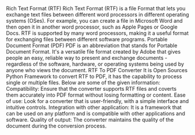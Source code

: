 Rich Text Format (RTF)
Rich Text Format (RTF) is a file Format that lets you exchange text files between different word processors in different operating systems (OSes).
For example, you can create a file in Microsoft Word and then open it in another word processor, such as Apple Pages or Google Docs. RTF is supported by many word processors, making it a useful format for exchanging files between different software programs.
Portable Document Format (PDF)
PDF is an abbreviation that stands for Portable Document Format. It's a versatile file format created by Adobe that gives people an easy, reliable way to present and exchange documents - regardless of the software, hardware, or operating systems being used by anyone who views the document. 
RTF To PDF Converter
It is Open Sources Python Framework to convert RTF to PDF, it has the capability to process single or multiple files. Below are some of the given information:
Compatibility: Ensure that the converter supports RTF files and coverts them accurately into PDF format without losing formatting or content.
Ease of use: Look for a converter that is user-friendly, with a simple interface and intuitive controls.
Integration with other application: It is a framework that can be used on any platform and is compatible with other applications and software.
Quality of output: The converter maintains the quality of the document during the conversion process.
